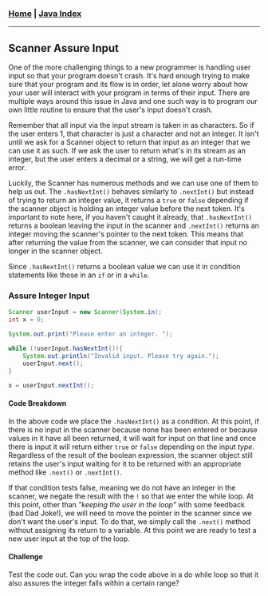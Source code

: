 <!---
layout: page
title: "Scanner Assure Input"
permalink: https://Carreiroa.github.io/ScannerAssureInput/
--->
### [Home](/index) | [Java Index](/JavaIndex)

---

## Scanner Assure Input

One of the more challenging things to a new programmer is handling user input so that your program doesn't crash. It's hard enough trying to make sure that your program and its flow is in order, let alone worry about how your user will interact with your program in terms of their input. There are multiple ways around this issue in Java and one such way is to program our own little routine to ensure that the user's input doesn't crash.

Remember that all input via the input stream is taken in as characters. So if the user enters 1, that character is just a character and not an integer. It isn't until we ask for a Scanner object to return that input as an integer that we can use it as such. If we ask the user to return what's in its stream as an integer, but the user enters a decimal or a string, we will get a run-time error. 

Luckily, the Scanner has numerous methods and we can use one of them to help us out. The ```.hasNextInt()``` behaves similarly to ```.nextInt()``` but instead of trying to return an integer value, it returns a ```true``` or ```false``` depending if the scanner object is holding an integer value before the next token. It's important to note here, if you haven't caught it already, that ```.hasNextInt()``` returns a boolean leaving the input in the scanner and ```.nextInt()``` returns an integer moving the scanner's pointer to the next token. This means that after returning the value from the scanner, we can consider that input no longer in the scanner object.

Since ```.hasNextInt()``` returns a boolean value we can use it in condition statements like those in an ```if``` or in a ```while```. 
&NewLine;
&NewLine;
### Assure Integer Input
```java
Scanner userInput = new Scanner(System.in);
int x = 0;

System.out.print("Please enter an integer. ");

while (!userInput.hasNextInt()){
	System.out.println("Invalid input. Please try again.");
	userInput.next();
}

x = userInput.nextInt();
```

#### Code Breakdown
In the above code we place the ```.hasNextInt()``` as a condition. At this point, if there is no input in the scanner because none has been entered or because values in it have all been returned, it will wait for input on that line and once there is input it will return either ```true``` or ```false``` depending on the input *type*. Regardless of the result of the boolean expression, the scanner object still retains the user's input waiting for it to be returned with an appropriate method like ```.next()``` or ```.nextInt()```.

If that condition tests false, meaning we do not have an integer in the scanner, we negate the result with the ```!``` so that we enter the while loop. At this point, other than *"keeping the user in the loop"* with some feedback (bad Dad Joke!), we will need to move the pointer in the scanner since we don't want the user's input. To do that, we simply call the ```.next()``` method without assigning its return to a variable. At this point we are ready to test a new user input at the top of the loop.


#### Challenge
Test the code out. Can you wrap the code above in a do while loop so that it also assures the integer falls within a certain range?
